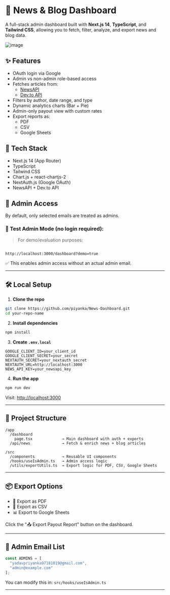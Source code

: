 # 📰 News & Blog Dashboard

A full-stack admin dashboard built with **Next.js 14**, **TypeScript**, and **Tailwind CSS**, allowing you to fetch, filter, analyze, and export news and blog data.

![image](https://github.com/user-attachments/assets/e45fbb50-1576-4ce5-8eac-378b8857ff39)


## ✨ Features

- OAuth login via Google
- Admin vs non-admin role-based access
- Fetches articles from:
  - [NewsAPI](https://newsapi.org/)
  - [Dev.to API](https://dev.to/api/)
- Filters by author, date range, and type
- Dynamic analytics charts (Bar + Pie)
- Admin-only payout view with custom rates
- Export reports as:
  - PDF
  - CSV
  - Google Sheets

## 🚀 Tech Stack

- Next.js 14 (App Router)
- TypeScript
- Tailwind CSS
- Chart.js + react-chartjs-2
- NextAuth.js (Google OAuth)
- NewsAPI + Dev.to API

## 🔐 Admin Access

By default, only selected emails are treated as admins.

### 🧪 Test Admin Mode (no login required):

> For demo/evaluation purposes:

```

http://localhost:3000/dashboard?demo=true

````

✅ This enables admin access without an actual admin email.

---

## 🛠️ Local Setup

1. **Clone the repo**

```bash
git clone https://github.com/piyanka/News-Dashboard.git
cd your-repo-name
````

2. **Install dependencies**

```bash
npm install
```

3. **Create `.env.local`**

```env
GOOGLE_CLIENT_ID=your_client_id
GOOGLE_CLIENT_SECRET=your_secret
NEXTAUTH_SECRET=your_nextauth_secret
NEXTAUTH_URL=http://localhost:3000
NEWS_API_KEY=your_newsapi_key
```

4. **Run the app**

```bash
npm run dev
```

Visit: [http://localhost:3000](http://localhost:3000)

---

## 📂 Project Structure

```
/app
  /dashboard
    page.tsx             → Main dashboard with auth + exports
  /api/news              → Fetch & enrich news + blog articles

/src
  /components            → Reusable UI components
  /hooks/useIsAdmin.ts   → Admin access logic
  /utils/exportUtils.ts  → Export logic for PDF, CSV, Google Sheets
```

---

## 📦 Export Options

* 📄 Export as PDF
* 📁 Export as CSV
* 📊 Export to Google Sheets

Click the "📤 Export Payout Report" button on the dashboard.

---

## 🔐 Admin Email List

```ts
const ADMINS = [
  "yadavpriyanka97181019@gmail.com",
  "admin@example.com"
];
```

You can modify this in: `src/hooks/useIsAdmin.ts`

---
